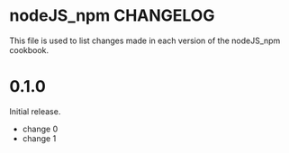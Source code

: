 # nodeJS_npm CHANGELOG

This file is used to list changes made in each version of the nodeJS_npm cookbook.

# 0.1.0

Initial release.

- change 0
- change 1

